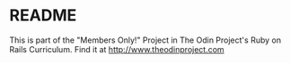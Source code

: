 # README

This is part of the "Members Only!" Project in The Odin Project's Ruby on Rails Curriculum. Find it at http://www.theodinproject.com
